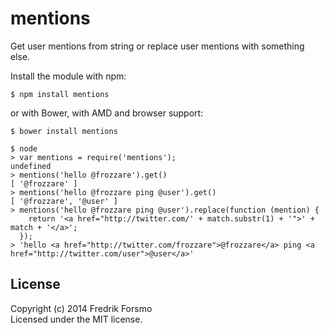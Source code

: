 # mentions

Get user mentions from string or replace user mentions with something else.

Install the module with npm:

```
$ npm install mentions
```

or with Bower, with AMD and browser support:

```
$ bower install mentions
```

```
$ node
> var mentions = require('mentions');
undefined
> mentions('hello @frozzare').get()
[ '@frozzare' ]
> mentions('hello @frozzare ping @user').get()
[ '@frozzare', '@user' ]
> mentions('hello @frozzare ping @user').replace(function (mention) {
    return '<a href="http://twitter.com/' + match.substr(1) + '">' + match + '</a>';
  });
> 'hello <a href="http://twitter.com/frozzare">@frozzare</a> ping <a href="http://twitter.com/user">@user</a>'
```

## License
Copyright (c) 2014 Fredrik Forsmo  
Licensed under the MIT license.
